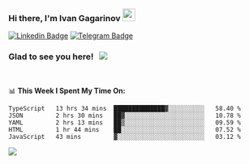 ### Hi there, I'm Ivan Gagarinov <img src="https://media.giphy.com/media/hvRJCLFzcasrR4ia7z/giphy.gif" width="25px">

[![Linkedin Badge](https://img.shields.io/badge/-LinkedIn-0e76a8?style=flat-square&logo=Linkedin&logoColor=white)](https://linkedin.com/in/ivan-gagarinov-142ba3141/)
[![Telegram Badge](https://img.shields.io/badge/-Telegram-0088cc?style=flat-square&logo=Telegram&logoColor=white)](https://t.me/igagarinov)

### Glad to see you here! &nbsp; ![](https://visitor-badge.glitch.me/badge?page_id=dzencot.dzencot)

</br>

📊 **This Week I Spent My Time On:**
<!--START_SECTION:waka-->
```text
TypeScript   13 hrs 34 mins  ██████████████▓░░░░░░░░░░   58.40 % 
JSON         2 hrs 30 mins   ██▓░░░░░░░░░░░░░░░░░░░░░░   10.78 % 
YAML         2 hrs 13 mins   ██▒░░░░░░░░░░░░░░░░░░░░░░   09.59 % 
HTML         1 hr 44 mins    ██░░░░░░░░░░░░░░░░░░░░░░░   07.52 % 
JavaScript   43 mins         ▓░░░░░░░░░░░░░░░░░░░░░░░░   03.12 % 
```
<!--END_SECTION:waka-->

[![](https://github-readme-stats.vercel.app/api?username=dzencot&theme=gruvbox)](https://github.com/dzencot)
